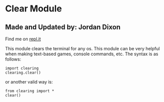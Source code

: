 # Clear Module
## Made and Updated by: Jordan Dixon

Find me on [repl.it](https://repl.it/@JordanDixon1)

This module clears the terminal for any os. This module can be very helpful when making text-based games, console commands, etc. The syntax is as follows:
```python3
import clearing
clearing.clear()
```
or another valid way is:
```python3
from clearing import *
clear()
```